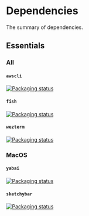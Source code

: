 # Dependencies

The summary of dependencies.

## Essentials

### All

#### `awscli`
[![Packaging status](https://repology.org/badge/vertical-allrepos/awscli.svg)](https://repology.org/project/awscli/versions)

#### `fish`
[![Packaging status](https://repology.org/badge/vertical-allrepos/fish.svg)](https://repology.org/project/fish/versions)

#### `wezterm`
[![Packaging
status](https://repology.org/badge/vertical-allrepos/wezterm.svg)](https://repology.org/project/wezterm/versions)


### MacOS

#### `yabai`
[![Packaging status](https://repology.org/badge/vertical-allrepos/yabai.svg)](https://repology.org/project/yabai/versions)

#### `sketchybar`
[![Packaging status](https://repology.org/badge/vertical-allrepos/sketchybar.svg)](https://repology.org/project/sketchybar/versions)
